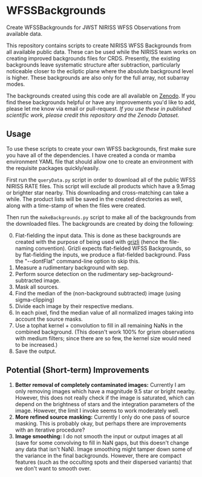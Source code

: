 # WFSSBackgrounds
Create WFSSBackgrounds for JWST NIRISS WFSS Observations from available data. 

This repository contains scripts to create NIRISS WFSS Backgrounds from all available public data. These can be used while the NIRISS team works on creating improved backgrounds files for CRDS. Presently, the existing backgrounds leave systematic structure after subtraction, particularly noticeable closer to the ecliptic plane where the absolute background level is higher. These backgrounds are also only for the full array, not subarray modes. 

The backgrounds created using this code are all available on [Zenodo](). If you find these backgrounds helpful or have any improvements you'd like to add, please let me know via email or pull-request. *If you use these in published scientific work, please credit this repository and the Zenodo Dataset.* 

## Usage

To use these scripts to create your own WFSS backgrounds, first make sure you have all of the dependencies. I have created a conda or mamba environment YAML file that should allow one to create an environment with the requisite packages quickly/easily.

First run the ```queryData.py``` script in order to download all of the public WFSS NIRISS RATE files. This script will exclude all products which have a 9.5mag or brighter star nearby. This downloading and cross-matching can take a while. The product lists will be saved in the created directories as well, along with a time-stamp of when the files were created. 

Then run the ```makeBackgrounds.py``` script to make all of the backgrounds from the downloaded files. The backgrounds are created by doing the following:

0. Flat-fielding the input data. This is done as these backgrounds are created with the purpose of being used with [grizli](https://github.com/gbrammer/grizli/) (hence the file-naming convention). Grizli expects flat-fielded WFSS Backgrounds, so by flat-fielding the inputs, we produce a flat-fielded background. Pass the "--dontFlat" command-line option to skip this. 
1. Measure a rudimentary background with sep. 
2. Perform source detection on the rudimentary sep-background-subtracted image. 
3. Mask all sources. 
4. Find the median of the (non-background subtracted) image (using sigma-clipping)
5. Divide each image by their respective medians. 
6. In each pixel, find the median value of all normalized images taking into account the source masks. 
7. Use a tophat kernel + convolution to fill in all remaining NaNs in the combined background. (This doesn't work 100% for grism observations with medium filters; since there are so few, the kernel size would need to be increased.)
8. Save the output. 

## Potential (Short-term) Improvements
1. **Better removal of completely contaminated images:** Currently I am only removing images which have a magnitude 9.5 star or bright nearby. However, this does not really check if the image is saturated, which can depend on the brightness of stars and the integration parameters of the image. However, the limit I invoke seems to work moderately well. 
2. **More refined source masking:** Currently I only do one pass of source masking. This is probably okay, but perhaps there are improvements with an iterative procedure? 
2. **Image smoothing:** I do not smooth the input or output images at all (save for some convolving to fill in NaN gaps, but this doesn't change any data that isn't NaN). Image smoothing might tamper down some of the variance in the final backgrounds. However, there are compact features (such as the occulting spots and their dispersed variants) that we don't want to smooth over.
